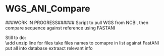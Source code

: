 # WGS_ANI_Compare
###WORK IN PROGRESS######
Script to pull WGS from NCBI, then compare sequence against reference using FASTANI

  Still to do:\
    \add unzip line for files
    take files names to comapre in list against FastANI
    put all into database
    extraact relevant info
    
